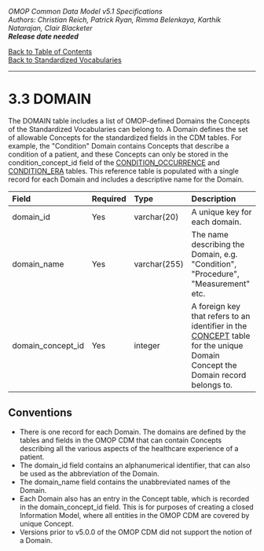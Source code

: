 *OMOP Common Data Model v5.1 Specifications*
<br>*Authors: Christian Reich, Patrick Ryan, Rimma Belenkaya, Karthik Natarajan, Clair Blacketer*
<br>***Release date needed***

[Back to Table of Contents](https://github.com/OHDSI/CommonDataModel/blob/master/Documentation/TableofContents.md)
<br>[Back to Standardized Vocabularies](StandardizedVocabularies.md)

---

# 3.3 DOMAIN

The DOMAIN table includes a list of OMOP-defined Domains the Concepts of the Standardized Vocabularies can belong to. A Domain defines the set of allowable Concepts for the standardized fields in the CDM tables. For example, the "Condition" Domain contains Concepts that describe a condition of a patient, and these Concepts can only be stored in the condition_concept_id field of the [CONDITION_OCCURRENCE]() and [CONDITION_ERA]() tables. This reference table is populated with a single record for each Domain and includes a descriptive name for the Domain.

Field|Required|Type|Description
:----|:----|:----|:-----
|domain_id|Yes|varchar(20)|A unique key for each domain.|
|domain_name|Yes|varchar(255)|The name describing the Domain, e.g. "Condition", "Procedure", "Measurement" etc.|
|domain_concept_id|Yes|integer|A foreign key that refers to an identifier in the [CONCEPT](CONCEPT.md) table for the unique Domain Concept the Domain record belongs to.|

## Conventions

  * There is one record for each Domain. The domains are defined by the tables and fields in the OMOP CDM that can contain Concepts describing all the various aspects of the healthcare experience of a patient. 
  * The domain_id field contains an alphanumerical identifier, that can also be used as the abbreviation of the Domain.
  * The domain_name field contains the unabbreviated names of the Domain.
  * Each Domain also has an entry in the Concept table, which is recorded in the domain_concept_id field. This is for purposes of creating a closed Information Model, where all entities in the OMOP CDM are covered by unique Concept.
  * Versions prior to v5.0.0 of the OMOP CDM did not support the notion of a Domain.
